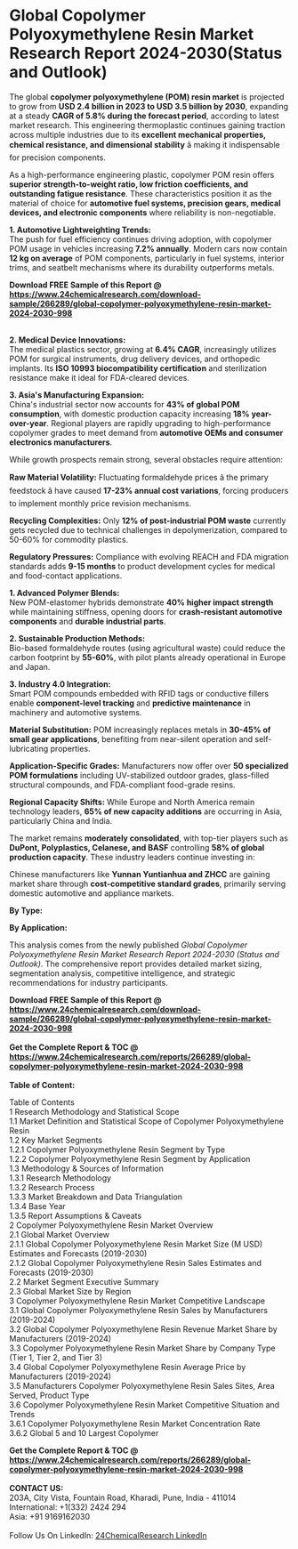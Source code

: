 <h1>Global Copolymer Polyoxymethylene Resin Market Research Report 2024-2030(Status and Outlook)</h1><p>The global <strong>copolymer polyoxymethylene (POM) resin market</strong> is projected to grow from <strong>USD 2.4 billion in 2023 to USD 3.5 billion by 2030</strong>, expanding at a steady <strong>CAGR of 5.8% during the forecast period</strong>, according to latest market research. This engineering thermoplastic continues gaining traction across multiple industries due to its <strong>excellent mechanical properties, chemical resistance, and dimensional stability</strong> â making it indispensable for precision components.</p><p>As a high-performance engineering plastic, copolymer POM resin offers <strong>superior strength-to-weight ratio, low friction coefficients, and outstanding fatigue resistance</strong>. These characteristics position it as the material of choice for <strong>automotive fuel systems, precision gears, medical devices, and electronic components</strong> where reliability is non-negotiable.</p><p><strong>1. Automotive Lightweighting Trends:</strong><br>
The push for fuel efficiency continues driving adoption, with copolymer POM usage in vehicles increasing <strong>7.2% annually</strong>. Modern cars now contain <strong>12 kg on average</strong> of POM components, particularly in fuel systems, interior trims, and seatbelt mechanisms where its durability outperforms metals.</p><div><b>Download FREE Sample of this Report @ 
            <a href="https://www.24chemicalresearch.com/download-sample/266289/global-copolymer-polyoxymethylene-resin-market-2024-2030-998">
            https://www.24chemicalresearch.com/download-sample/266289/global-copolymer-polyoxymethylene-resin-market-2024-2030-998</a></b></div><br><p><strong>2. Medical Device Innovations:</strong><br>
The medical plastics sector, growing at <strong>6.4% CAGR</strong>, increasingly utilizes POM for surgical instruments, drug delivery devices, and orthopedic implants. Its <strong>ISO 10993 biocompatibility certification</strong> and sterilization resistance make it ideal for FDA-cleared devices.</p><p><strong>3. Asia's Manufacturing Expansion:</strong><br>
China's industrial sector now accounts for <strong>43% of global POM consumption</strong>, with domestic production capacity increasing <strong>18% year-over-year</strong>. Regional players are rapidly upgrading to high-performance copolymer grades to meet demand from <strong>automotive OEMs and consumer electronics manufacturers</strong>.</p><p>While growth prospects remain strong, several obstacles require attention:</p><p><strong>Raw Material Volatility:</strong> Fluctuating formaldehyde prices â the primary feedstock â have caused <strong>17-23% annual cost variations</strong>, forcing producers to implement monthly price revision mechanisms.</p><p><strong>Recycling Complexities:</strong> Only <strong>12% of post-industrial POM waste</strong> currently gets recycled due to technical challenges in depolymerization, compared to 50-60% for commodity plastics.</p><p><strong>Regulatory Pressures:</strong> Compliance with evolving REACH and FDA migration standards adds <strong>9-15 months</strong> to product development cycles for medical and food-contact applications.</p><p><strong>1. Advanced Polymer Blends:</strong><br>
New POM-elastomer hybrids demonstrate <strong>40% higher impact strength</strong> while maintaining stiffness, opening doors for <strong>crash-resistant automotive components</strong> and <strong>durable industrial parts</strong>.</p><p><strong>2. Sustainable Production Methods:</strong><br>
Bio-based formaldehyde routes (using agricultural waste) could reduce the carbon footprint by <strong>55-60%</strong>, with pilot plants already operational in Europe and Japan.</p><p><strong>3. Industry 4.0 Integration:</strong><br>
Smart POM compounds embedded with RFID tags or conductive fillers enable <strong>component-level tracking</strong> and <strong>predictive maintenance</strong> in machinery and automotive systems.</p><p><strong>Material Substitution:</strong> POM increasingly replaces metals in <strong>30-45% of small gear applications</strong>, benefiting from near-silent operation and self-lubricating properties.</p><p><strong>Application-Specific Grades:</strong> Manufacturers now offer over <strong>50 specialized POM formulations</strong> including UV-stabilized outdoor grades, glass-filled structural compounds, and FDA-compliant food-grade resins.</p><p><strong>Regional Capacity Shifts:</strong> While Europe and North America remain technology leaders, <strong>65% of new capacity additions</strong> are occurring in Asia, particularly China and India.</p><p>The market remains <strong>moderately consolidated</strong>, with top-tier players such as <strong>DuPont, Polyplastics, Celanese, and BASF</strong> controlling <strong>58% of global production capacity</strong>. These industry leaders continue investing in:</p><p>Chinese manufacturers like <strong>Yunnan Yuntianhua and ZHCC</strong> are gaining market share through <strong>cost-competitive standard grades</strong>, primarily serving domestic automotive and appliance markets.</p><p><strong>By Type:</strong></p><p><strong>By Application:</strong></p><p>This analysis comes from the newly published <em>Global Copolymer Polyoxymethylene Resin Market Research Report 2024-2030 (Status and Outlook)</em>. The comprehensive report provides detailed market sizing, segmentation analysis, competitive intelligence, and strategic recommendations for industry participants.</p><div><b>Download FREE Sample of this Report @ 
            <a href="https://www.24chemicalresearch.com/download-sample/266289/global-copolymer-polyoxymethylene-resin-market-2024-2030-998">
            https://www.24chemicalresearch.com/download-sample/266289/global-copolymer-polyoxymethylene-resin-market-2024-2030-998</a></b></div><br><div><b>Get the Complete Report & TOC @ 
            <a href="https://www.24chemicalresearch.com/reports/266289/global-copolymer-polyoxymethylene-resin-market-2024-2030-998">
            https://www.24chemicalresearch.com/reports/266289/global-copolymer-polyoxymethylene-resin-market-2024-2030-998</a></b></div><br>
            <b>Table of Content:</b><p>Table of Contents<br />
1 Research Methodology and Statistical Scope<br />
1.1 Market Definition and Statistical Scope of Copolymer Polyoxymethylene Resin<br />
1.2 Key Market Segments<br />
1.2.1 Copolymer Polyoxymethylene Resin Segment by Type<br />
1.2.2 Copolymer Polyoxymethylene Resin Segment by Application<br />
1.3 Methodology & Sources of Information<br />
1.3.1 Research Methodology<br />
1.3.2 Research Process<br />
1.3.3 Market Breakdown and Data Triangulation<br />
1.3.4 Base Year<br />
1.3.5 Report Assumptions & Caveats<br />
2 Copolymer Polyoxymethylene Resin Market Overview<br />
2.1 Global Market Overview<br />
2.1.1 Global Copolymer Polyoxymethylene Resin Market Size (M USD) Estimates and Forecasts (2019-2030)<br />
2.1.2 Global Copolymer Polyoxymethylene Resin Sales Estimates and Forecasts (2019-2030)<br />
2.2 Market Segment Executive Summary<br />
2.3 Global Market Size by Region<br />
3 Copolymer Polyoxymethylene Resin Market Competitive Landscape<br />
3.1 Global Copolymer Polyoxymethylene Resin Sales by Manufacturers (2019-2024)<br />
3.2 Global Copolymer Polyoxymethylene Resin Revenue Market Share by Manufacturers (2019-2024)<br />
3.3 Copolymer Polyoxymethylene Resin Market Share by Company Type (Tier 1, Tier 2, and Tier 3)<br />
3.4 Global Copolymer Polyoxymethylene Resin Average Price by Manufacturers (2019-2024)<br />
3.5 Manufacturers Copolymer Polyoxymethylene Resin Sales Sites, Area Served, Product Type<br />
3.6 Copolymer Polyoxymethylene Resin Market Competitive Situation and Trends<br />
3.6.1 Copolymer Polyoxymethylene Resin Market Concentration Rate<br />
3.6.2 Global 5 and 10 Largest Copolymer</p><div><b>Get the Complete Report & TOC @ 
            <a href="https://www.24chemicalresearch.com/reports/266289/global-copolymer-polyoxymethylene-resin-market-2024-2030-998">
            https://www.24chemicalresearch.com/reports/266289/global-copolymer-polyoxymethylene-resin-market-2024-2030-998</a></b></div><br><b>CONTACT US:</b><br>
            203A, City Vista, Fountain Road, Kharadi, Pune, India - 411014<br>
            International: +1(332) 2424 294<br>
            Asia: +91 9169162030 <br><br>
            Follow Us On LinkedIn: <a href="https://www.linkedin.com/company/24chemicalresearch/">24ChemicalResearch LinkedIn</a>